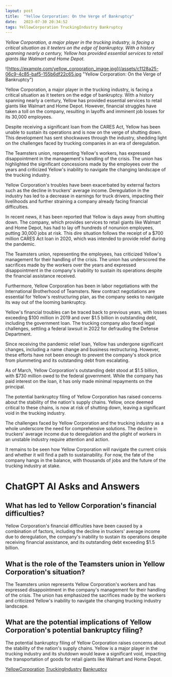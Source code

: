 ```yaml
---
layout: post
title:  "Yellow Corporation: On the Verge of Bankruptcy"
date:   2023-07-30 20:34:52 
tags: YellowCorporation TruckingIndustry Bankruptcy
---
```

*Yellow Corporation, a major player in the trucking industry, is facing a critical situation as it teeters on the edge of bankruptcy. With a history spanning nearly a century, Yellow has provided essential services to retail giants like Walmart and Home Depot.*

![https://example.com/yellow_corporation_image.jpg](/assets/c1128a25-06c9-4c85-baf5-155b6df22c65.jpg "Yellow Corporation: On the Verge of Bankruptcy")

Yellow Corporation, a major player in the trucking industry, is facing a critical situation as it teeters on the edge of bankruptcy. With a history spanning nearly a century, Yellow has provided essential services to retail giants like Walmart and Home Depot. However, financial struggles have taken a toll on the company, resulting in layoffs and imminent job losses for its 30,000 employees.

Despite receiving a significant loan from the CARES Act, Yellow has been unable to sustain its operations and is now on the verge of shutting down. This development has sent shockwaves through the industry, shedding light on the challenges faced by trucking companies in an era of deregulation.

The Teamsters union, representing Yellow's workers, has expressed disappointment in the management's handling of the crisis. The union has highlighted the significant concessions made by the employees over the years and criticized Yellow's inability to navigate the changing landscape of the trucking industry.

Yellow Corporation's troubles have been exacerbated by external factors such as the decline in truckers' average income. Deregulation in the industry has led to a decrease in earnings for truck drivers, impacting their livelihoods and further straining a company already facing financial difficulties.

In recent news, it has been reported that Yellow is days away from shutting down. The company, which provides services to retail giants like Walmart and Home Depot, has had to lay off hundreds of nonunion employees, putting 30,000 jobs at risk. This dire situation follows the receipt of a $700 million CARES Act loan in 2020, which was intended to provide relief during the pandemic.

The Teamsters union, representing the employees, has criticized Yellow's management for their handling of the crisis. The union has underscored the sacrifices made by the workers over the years and expressed disappointment in the company's inability to sustain its operations despite the financial assistance received.

Furthermore, Yellow Corporation has been in labor negotiations with the International Brotherhood of Teamsters. New contract negotiations are essential for Yellow's restructuring plan, as the company seeks to navigate its way out of the looming bankruptcy.

Yellow's financial troubles can be traced back to previous years, with losses exceeding $100 million in 2019 and over $1.5 billion in outstanding debt, including the government loan. The trucking company also faced legal challenges, settling a federal lawsuit in 2022 for defrauding the Defense Department.

Since receiving the pandemic relief loan, Yellow has undergone significant changes, including a name change and business restructuring. However, these efforts have not been enough to prevent the company's stock price from plummeting and its outstanding debt from escalating.

As of March, Yellow Corporation's outstanding debt stood at $1.5 billion, with $730 million owed to the federal government. While the company has paid interest on the loan, it has only made minimal repayments on the principal.

The potential bankruptcy filing of Yellow Corporation has raised concerns about the stability of the nation's supply chains. Yellow, once deemed critical to these chains, is now at risk of shutting down, leaving a significant void in the trucking industry.

The challenges faced by Yellow Corporation and the trucking industry as a whole underscore the need for comprehensive solutions. The decline in truckers' average income due to deregulation and the plight of workers in an unstable industry require attention and action.

It remains to be seen how Yellow Corporation will navigate the current crisis and whether it will find a path to sustainability. For now, the fate of the company hangs in the balance, with thousands of jobs and the future of the trucking industry at stake.


# ChatGPT AI Asks and Answers
## What has led to Yellow Corporation's financial difficulties?
Yellow Corporation's financial difficulties have been caused by a combination of factors, including the decline in truckers' average income due to deregulation, the company's inability to sustain its operations despite receiving financial assistance, and its outstanding debt exceeding $1.5 billion.

## What is the role of the Teamsters union in Yellow Corporation's situation?
The Teamsters union represents Yellow Corporation's workers and has expressed disappointment in the company's management for their handling of the crisis. The union has emphasized the sacrifices made by the workers and criticized Yellow's inability to navigate the changing trucking industry landscape.

## What are the potential implications of Yellow Corporation's potential bankruptcy filing?
The potential bankruptcy filing of Yellow Corporation raises concerns about the stability of the nation's supply chains. Yellow is a major player in the trucking industry and its shutdown would leave a significant void, impacting the transportation of goods for retail giants like Walmart and Home Depot.


[YellowCorporation](/tags/YellowCorporation) [TruckingIndustry](/tags/TruckingIndustry) [Bankruptcy](/tags/Bankruptcy)